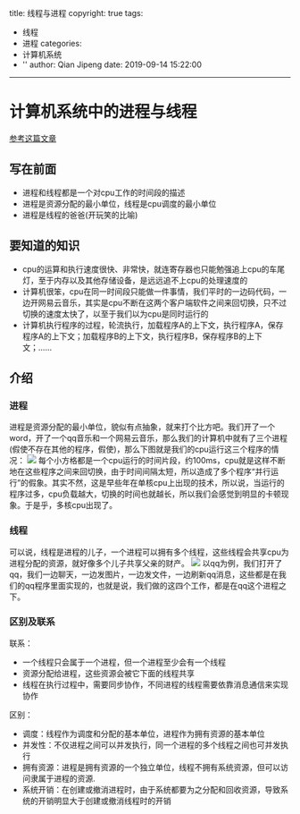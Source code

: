 title: 线程与进程
copyright: true
tags:
  - 线程
  - 进程
categories:
  - 计算机系统
  - ''
author: Qian Jipeng
date: 2019-09-14 15:22:00
---
# 计算机系统中的进程与线程
[参考这篇文章](https://www.jianshu.com/p/a4fa4edbeb8a)
## 写在前面
+ 进程和线程都是一个对cpu工作的时间段的描述
+ 进程是资源分配的最小单位，线程是cpu调度的最小单位
+ 进程是线程的爸爸(开玩笑的比喻)

## 要知道的知识
+ cpu的运算和执行速度很快、非常快，就连寄存器也只能勉强追上cpu的车尾灯，至于内存以及其他存储设备，是远远追不上cpu的处理速度的
+ 计算机很笨，cpu在同一时间段只能做一件事情，我们平时的一边码代码，一边开网易云音乐，其实是cpu不断在这两个客户端软件之间来回切换，只不过切换的速度太快了，以至于我们以为cpu是同时运行的
+ 计算机执行程序的过程，轮流执行，加载程序A的上下文，执行程序A，保存程序A的上下文；加载程序B的上下文，执行程序B，保存程序B的上下文；......

## 介绍
### 进程
进程是资源分配的最小单位，貌似有点抽象，就来打个比方吧。我们开了一个word，开了一个qq音乐和一个网易云音乐，那么我们的计算机中就有了三个进程(假使不存在其他的程序，假使)，那么下图就是我们的cpu运行这三个程序的情况：
![](https://pic3.zhimg.com/80/v2-0ae120b1a3510dddaf3cf464895a0776_hd.jpg)
每个小方格都是一个cpu运行的时间片段，约100ms，cpu就是这样不断地在这些程序之间来回切换，由于时间间隔太短，所以造成了多个程序“并行运行”的假象。其实不然，这是早些年在单核cpu上出现的技术，所以说，当运行的程序过多，cpu负载越大，切换的时间也就越长，所以我们会感觉到明显的卡顿现象。于是乎，多核cpu出现了。
### 线程
可以说，线程是进程的儿子，一个进程可以拥有多个线程，这些线程会共享cpu为进程分配的资源，就好像多个儿子共享父亲的财产。
![](https://pic4.zhimg.com/80/v2-10425b0a0856632b913d445dbdfa4deb_hd.jpg)
以qq为例，我们打开了qq，我们一边聊天，一边发图片，一边发文件，一边刷新qq消息，这些都是在我们的qq程序里面实现的，也就是说，我们做的这四个工作，都是在qq这个进程之下。
### 区别及联系
联系：
+ 一个线程只会属于一个进程，但一个进程至少会有一个线程
+ 资源分配给进程，这些资源会被它下面的线程共享
+ 线程在执行过程中，需要同步协作，不同进程的线程需要依靠消息通信来实现协作

区别：
+ 调度：线程作为调度和分配的基本单位，进程作为拥有资源的基本单位
+ 并发性：不仅进程之间可以并发执行，同一个进程的多个线程之间也可并发执行
+ 拥有资源：进程是拥有资源的一个独立单位，线程不拥有系统资源，但可以访问隶属于进程的资源.
+ 系统开销：在创建或撤消进程时，由于系统都要为之分配和回收资源，导致系统的开销明显大于创建或撤消线程时的开销

